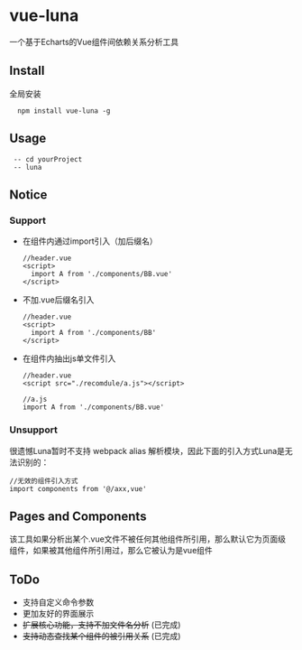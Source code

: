 # vue-luna
一个基于Echarts的Vue组件间依赖关系分析工具

## Install

全局安装

```
  npm install vue-luna -g
```

## Usage

```
 -- cd yourProject
 -- luna
```

## Notice

### Support

* 在组件内通过import引入（加后缀名）
  ```
  //header.vue
  <script>
    import A from './components/BB.vue'  
  </script>
  ```
* 不加.vue后缀名引入
  ```
  //header.vue
  <script>
    import A from './components/BB'  
  </script>
  ```
* 在组件内抽出js单文件引入
  ```
  //header.vue
  <script src="./recomdule/a.js"></script>

  //a.js
  import A from './components/BB.vue'
  ```

### Unsupport

很遗憾Luna暂时不支持 webpack alias 解析模块，因此下面的引入方式Luna是无法识别的：
```
//无效的组件引入方式
import components from '@/axx,vue'
```





## Pages and Components

该工具如果分析出某个.vue文件不被任何其他组件所引用，那么默认它为页面级组件，如果被其他组件所引用过，那么它被认为是vue组件

## ToDo

* 支持自定义命令参数
* 更加友好的界面展示
* <s>扩展核心功能，支持不加文件名分析</s> (已完成)
* <s>支持动态查找某个组件的被引用关系</s> (已完成)